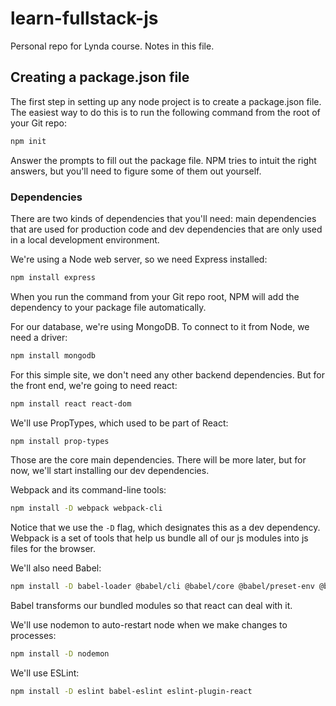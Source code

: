 # learn-fullstack-js
Personal repo for Lynda course. Notes in this file.

## Creating a package.json file
The first step in setting up any node project is to create a package.json file.
The easiest way to do this is to run the following command from the root of your
Git repo:

```bash
npm init
```
Answer the prompts to fill out the package file. NPM tries to intuit the right answers,
but you'll need to figure some of them out yourself.

### Dependencies
There are two kinds of dependencies that you'll need: main dependencies that are used
for production code and dev dependencies that are only used in a local development
environment.

We're using a Node web server, so we need Express installed:

```bash
npm install express
```
When you run the command from your Git repo root, NPM will add the dependency to your
package file automatically.

For our database, we're using MongoDB. To connect to it from Node, we need a driver:

```bash
npm install mongodb
```

For this simple site, we don't need any other backend dependencies. But for the front end,
we're going to need react:

```bash
npm install react react-dom
```

We'll use PropTypes, which used to be part of React:

```bash
npm install prop-types
```

Those are the core main dependencies. There will be more later, but for now, we'll start 
installing our dev dependencies.

Webpack and its command-line tools:

```bash
npm install -D webpack webpack-cli
```

Notice that we use the `-D` flag, which designates this as a dev dependency.
Webpack is a set of tools that help us bundle all of our js modules into js
files for the browser.

We'll also need Babel:

```bash
npm install -D babel-loader @babel/cli @babel/core @babel/preset-env @babel/preset-react @babel/plugin-proposal-class-properties
```

Babel transforms our bundled modules so that react can deal with it. 

We'll use nodemon to auto-restart node when we make changes to processes:

```bash
npm install -D nodemon
```

We'll use ESLint:

```bash
npm install -D eslint babel-eslint eslint-plugin-react
```
